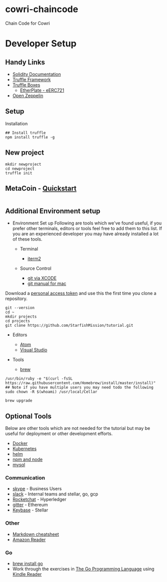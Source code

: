 # cowri-chaincode
Chain Code for Cowri

# Developer Setup 

## Handy Links
* [Solidity Documentation](https://solidity.readthedocs.io/en/latest/index.html)
* [Truffle Framework](https://truffleframework.com/)
* [Truffle Boxes](https://truffleframework.com/boxes)
  * [EtherPlate - eERC721](https://truffleframework.com/boxes/etherplate)
* [Open Zeppelin](https://github.com/OpenZeppelin/openzeppelin-solidity)


## Setup
Installation
```
## Install truffle
npm install truffle -g
```

## New project
```
mkdir newproject
cd newproject
truffle init
```

## MetaCoin - [Quickstart](https://truffleframework.com/docs/truffle/quickstart)
```

```


## Additional Environment setup
* Environment Set up
Following are tools which we've found useful, if you prefer other terminals, editors or tools feel free to add them to this list. If you are an experienced developer you may have already installed a lot of these tools.

  * Terminal
    * [iterm2](https://code.visualstudio.com/docs?start=true)

  * Source Control
    * [git via XCODE](https://git-scm.com/book/en/v2/Getting-Started-Installing-Git)
    * [git manual for mac](https://git-scm.com/download/mac)

Download a [personal access token](https://github.com/settings/tokens) and use this the first time you clone a repository.

```
git --version
cd ~
mkdir projects
cd projects
git clone https://github.com/StarfishMission/tutorial.git
```


* Editors

  * [Atom](https://atom.io/)
  * [Visual Studio](https://code.visualstudio.com/docs?start=true)

* Tools
  * [brew](https://brew.sh/)

```
/usr/bin/ruby -e "$(curl -fsSL https://raw.githubusercontent.com/Homebrew/install/master/install)"
## Note if you have multiple users you may need todo the following
sudo chown -R $(whoami) /usr/local/Cellar

brew upgrade

```


## Optional Tools

Below are other tools which are not needed for the tutorial but may be useful for deployment or other development efforts.

* [Docker](https://docs.docker.com/docker-for-mac/install/)
* [Kubernetes](https://kubernetes.io/docs/user-journeys/users/application-developer/foundational/)
* [helm](https://github.com/kubernetes/helm)
* [npm and node](https://www.npmjs.com/get-npm)
* [mysql](https://gist.github.com/nrollr/3f57fc15ded7dddddcc4e82fe137b58e)

### Communication

* [skype](https://www.skype.com/en/get-skype/skype-for-mac/) - Business Users
* [slack](https://slack.com/downloads/osx) - Internal teams and stellar, go, gcp
* [Rocketchat](https://rocket.chat/download) - Hyperledger
* [gitter](https://gitter.im/apps) - Ethereum
* [Keybase](https://keybase.io/download) - Stellar


### Other
- [Markdown cheatsheet](https://github.com/adam-p/markdown-here/wiki/Markdown-Cheatsheet)
- [Amazon Reader](https://read.amazon.com/)

### Go
- [brew install go](http://brewformulas.org/Go)
- Work through the exercises in [The Go Programming Language](https://www.amazon.com/Programming-Language-Addison-Wesley-Professional-Computing-ebook/dp/B0184N7WWS/ref=mt_kindle?_encoding=UTF8&me=) using [Kindle Reader](https://read.amazon.com/)

